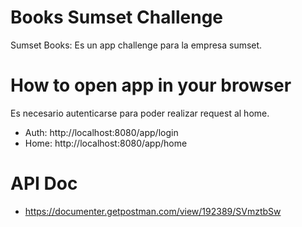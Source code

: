# Books Sumset Challenge
Sumset Books: Es un app challenge para la empresa sumset.

# How to open app in your browser
Es necesario autenticarse para poder realizar request al home.

* Auth: http://localhost:8080/app/login
* Home: http://localhost:8080/app/home

# API Doc

* https://documenter.getpostman.com/view/192389/SVmztbSw
